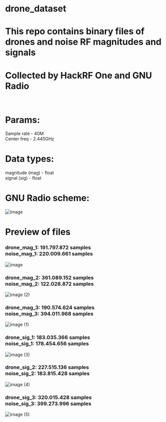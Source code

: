 # drone_dataset
# This repo contains binary files of drones and noise RF magnitudes and signals
# Collected by HackRF One and GNU Radio

<br>

# Params:
Sample rate - 40M<br>
Center freq - 2.445GHz

# Data types:
magnitude (mag) - float<br>
signal (sig) - float


# GNU Radio scheme:
![image](https://user-images.githubusercontent.com/103408354/224469369-2280fe7c-6a0b-4647-9e56-025c9ce743b5.png)

# Preview of files

### drone_mag_1: 191.797.872 samples <br> noise_mag_1: 220.009.661 samples

![image](https://user-images.githubusercontent.com/103408354/224469126-15dc7e7e-ae18-4bf5-bda7-1362143f49dd.png)

### drone_mag_2: 361.089.152 samples <br> noise_mag_2: 122.028.872 samples

![image (2)](https://user-images.githubusercontent.com/103408354/224469656-c2399293-5f3c-4ffe-87a0-3196d26394e5.png)

###  drone_mag_3: 190.574.624 samples <br> noise_mag_3: 394.011.968 samples

![image (1)](https://user-images.githubusercontent.com/103408354/224469652-cc2657b0-aa75-4162-9b7e-063151c203ed.png)

### drone_sig_1: 183.035.366 samples <br> noise_sig_1: 178.454.656 samples

![image (3)](https://user-images.githubusercontent.com/103408354/224469784-ba1b65dd-aa4c-48b1-8b07-a7ea96d134d8.png)

### drone_sig_2: 227.515.136 samples <br> noise_sig_2: 183.815.428 samples

![image (4)](https://user-images.githubusercontent.com/103408354/224469787-be50ffdd-a7ff-4860-86d9-4dde5d8a7f16.png)

### drone_sig_3: 320.015.428 samples <br> noise_sig_3: 399.273.996 samples

![image (5)](https://user-images.githubusercontent.com/103408354/224469791-08cc63e3-2049-4dae-82f3-ef12061d82d1.png)



